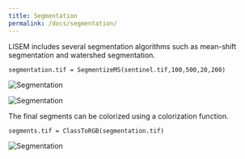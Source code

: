 ```yaml
---
title: Segmentation
permalink: /docs/segmentation/
---
```


LISEM includes several segmentation algorithms such as mean-shift segmentation and watershed segmentation.

```
segmentation.tif = SegmentizeMS(sentinel.tif,100,500,20,200)
```
![Segmentation](/LISEM/assets/img/segment_calc1.png)


![Segmentation](/LISEM/assets/img/segment_calc2.png)



The final segments can be colorized using a colorization function.

```
segments.tif = ClassToRGB(segmentation.tif)
```

![Segmentation](/LISEM/assets/img/segment_calc3.png)


